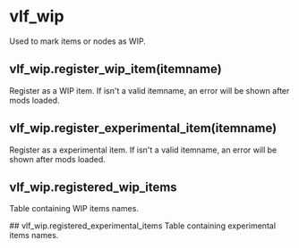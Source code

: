 # vlf_wip
Used to mark items or nodes as WIP.

## vlf_wip.register_wip_item(itemname)
Register <itemname> as a WIP item.
If <itemname> isn't a valid itemname, an error will be shown after mods loaded.

## vlf_wip.register_experimental_item(itemname)
Register <itemname> as a experimental item.
If <itemname> isn't a valid itemname, an error will be shown after mods loaded.

## vlf_wip.registered_wip_items
Table containing WIP items names.

## vlf_wip.registered_experimental_items
Table containing experimental items names.